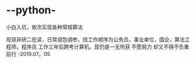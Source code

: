 # --python-
小白入坑，依次实现各种常规算法

现双非研二在读，日常调包调参，找工作顺序为公务员，事业单位，国企，算法工程师，程序员
工作三年后跨考计算机，现仍是一无所获
不愿努力
却又不得不负重前行
                                                                                                              -2019.07。05      
